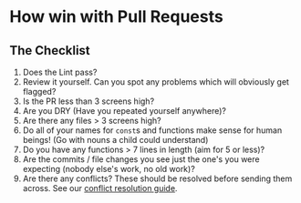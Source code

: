 # How win with Pull Requests

## The Checklist

1. Does the Lint pass? 
2. Review it yourself. Can you spot any problems which will obviously get flagged?
3. Is the PR less than 3 screens high?
4. Are you DRY (Have you repeated yourself anywhere)?
5. Are there any files > 3 screens high?
6. Do all of your names for `const`s and functions make sense for human beings! (Go with nouns a child could understand)
7. Do you have any functions > 7 lines in length (aim for 5 or less)?
8. Are the commits / file changes you see just the one's you were expecting (nobody else's work, no old work)?
9. Are there any conflicts? These should be resolved before sending them across. See our [conflict resolution guide](https://github.com/z-dev/learn-programming/blob/master/resources/git-conflicts.md).
